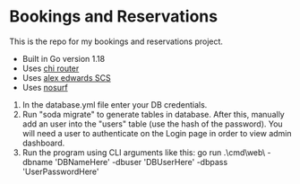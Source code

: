 # Bookings and Reservations

This is the repo for my bookings and reservations project.

- Built in Go version 1.18
- Uses [chi router](https://github.com/go-chi/chi)
- Uses [alex edwards SCS](https://github.com/alexedwards/scs/v2)
- Uses [nosurf](https://github.com/justinas/nosurf)

1. In the database.yml file enter your DB credentials.
2. Run "soda migrate" to generate tables in database. After this, manually add an user into the "users" table (use the hash of the password). You will need a user to authenticate on the Login page in order to view admin dashboard.
3. Run the program using CLI arguments like this: 
go run .\cmd\web\ -dbname 'DBNameHere' -dbuser 'DBUserHere' -dbpass 'UserPasswordHere'
